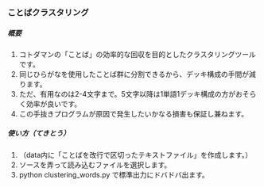 ### ことばクラスタリング

##### 概要

1. コトダマンの「ことば」の効率的な回収を目的としたクラスタリングツールです。
1. 同じひらがなを使用したことば群に分割できるから、デッキ構成の手間が減ります。
1. ただ、有用なのは2-4文字まで。5文字以降は1単語1デッキ構成の方がおそらく効率が良いです。
1. この手抜きプログラムが原因で発生したいかなる損害も保証し兼ねます。

##### 使い方（てきとう）

1. （data内に「ことばを改行で区切ったテキストファイル」を作成します。）
1. ソースを弄って読み込むファイルを選択します。
1. python clustering_words.py で標準出力にドバドバ出ます。